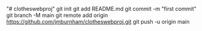 "# clotheswebproj"  git init git add README.md git commit -m "first commit" git branch -M main git remote add origin https://github.com/jmburnham/clotheswebproj.git git push -u origin main

